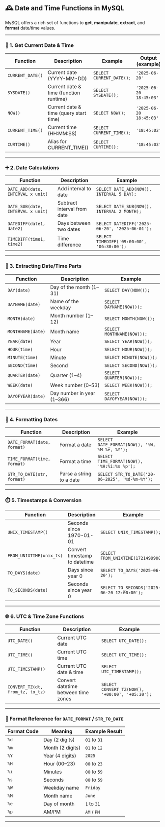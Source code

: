 
## 🕰️ Date and Time Functions in MySQL

MySQL offers a rich set of functions to **get**, **manipulate**, **extract**, and **format** date/time values.

---

### 📅 1. Get Current Date & Time

| Function         | Description                            | Example                  | Output (example)        |
| ---------------- | -------------------------------------- | ------------------------ | ----------------------- |
| `CURRENT_DATE()` | Current date (YYYY-MM-DD)              | `SELECT CURRENT_DATE();` | `'2025-06-20'`          |
| `SYSDATE()`      | Current date & time (function runtime) | `SELECT SYSDATE();`      | `'2025-06-20 18:45:03'` |
| `NOW()`          | Current date & time (query start time) | `SELECT NOW();`          | `'2025-06-20 18:45:03'` |
| `CURRENT_TIME()` | Current time (HH\:MM\:SS)              | `SELECT CURRENT_TIME();` | `'18:45:03'`            |
| `CURTIME()`      | Alias for CURRENT\_TIME()              | `SELECT CURTIME();`      | `'18:45:03'`            |

---

### ➕ 2. Date Calculations

| Function                          | Description                 | Example                                        |
| --------------------------------- | --------------------------- | ---------------------------------------------- |
| `DATE_ADD(date, INTERVAL x unit)` | Add interval to date        | `SELECT DATE_ADD(NOW(), INTERVAL 5 DAY);`      |
| `DATE_SUB(date, INTERVAL x unit)` | Subtract interval from date | `SELECT DATE_SUB(NOW(), INTERVAL 2 MONTH);`    |
| `DATEDIFF(date1, date2)`          | Days between two dates      | `SELECT DATEDIFF('2025-06-20', '2025-06-01');` |
| `TIMEDIFF(time1, time2)`          | Time difference             | `SELECT TIMEDIFF('09:00:00', '06:30:00');`     |

---

### 🧩 3. Extracting Date/Time Parts

| Function          | Description                | Example                    |
| ----------------- | -------------------------- | -------------------------- |
| `DAY(date)`       | Day of the month (1–31)    | `SELECT DAY(NOW());`       |
| `DAYNAME(date)`   | Name of the weekday        | `SELECT DAYNAME(NOW());`   |
| `MONTH(date)`     | Month number (1–12)        | `SELECT MONTH(NOW());`     |
| `MONTHNAME(date)` | Month name                 | `SELECT MONTHNAME(NOW());` |
| `YEAR(date)`      | Year                       | `SELECT YEAR(NOW());`      |
| `HOUR(time)`      | Hour                       | `SELECT HOUR(NOW());`      |
| `MINUTE(time)`    | Minute                     | `SELECT MINUTE(NOW());`    |
| `SECOND(time)`    | Second                     | `SELECT SECOND(NOW());`    |
| `QUARTER(date)`   | Quarter (1–4)              | `SELECT QUARTER(NOW());`   |
| `WEEK(date)`      | Week number (0–53)         | `SELECT WEEK(NOW());`      |
| `DAYOFYEAR(date)` | Day number in year (1–366) | `SELECT DAYOFYEAR(NOW());` |

---

### 🎨 4. Formatting Dates

| Function                    | Description              | Example                                         |
| --------------------------- | ------------------------ | ----------------------------------------------- |
| `DATE_FORMAT(date, format)` | Format a date            | `SELECT DATE_FORMAT(NOW(), '%W, %M %e, %Y');`   |
| `TIME_FORMAT(time, format)` | Format a time            | `SELECT TIME_FORMAT(NOW(), '%H:%i:%s %p');`     |
| `STR_TO_DATE(str, format)`  | Parse a string to a date | `SELECT STR_TO_DATE('20-06-2025', '%d-%m-%Y');` |

---

### ⏱️ 5. Timestamps & Conversion

| Function                 | Description                   | Example                                     |
| ------------------------ | ----------------------------- | ------------------------------------------- |
| `UNIX_TIMESTAMP()`       | Seconds since 1970-01-01      | `SELECT UNIX_TIMESTAMP();`                  |
| `FROM_UNIXTIME(unix_ts)` | Convert timestamp to datetime | `SELECT FROM_UNIXTIME(1721499900);`         |
| `TO_DAYS(date)`          | Days since year 0             | `SELECT TO_DAYS('2025-06-20');`             |
| `TO_SECONDS(date)`       | Seconds since year 0          | `SELECT TO_SECONDS('2025-06-20 12:00:00');` |

---

### 🌐 6. UTC & Time Zone Functions

| Function                         | Description                         | Example                                         |
| -------------------------------- | ----------------------------------- | ----------------------------------------------- |
| `UTC_DATE()`                     | Current UTC date                    | `SELECT UTC_DATE();`                            |
| `UTC_TIME()`                     | Current UTC time                    | `SELECT UTC_TIME();`                            |
| `UTC_TIMESTAMP()`                | Current UTC date & time             | `SELECT UTC_TIMESTAMP();`                       |
| `CONVERT_TZ(dt, from_tz, to_tz)` | Convert datetime between time zones | `SELECT CONVERT_TZ(NOW(), '+00:00', '+05:30');` |

---

### 🧠 Format Reference for `DATE_FORMAT` / `STR_TO_DATE`

| Format Code | Meaning          | Example Result |
| ----------- | ---------------- | -------------- |
| `%d`        | Day (2 digits)   | `01` to `31`   |
| `%m`        | Month (2 digits) | `01` to `12`   |
| `%Y`        | Year (4 digits)  | `2025`         |
| `%H`        | Hour (00–23)     | `00` to `23`   |
| `%i`        | Minutes          | `00` to `59`   |
| `%s`        | Seconds          | `00` to `59`   |
| `%W`        | Weekday name     | `Friday`       |
| `%M`        | Month name       | `June`         |
| `%e`        | Day of month     | `1` to `31`    |
| `%p`        | AM/PM            | `AM` / `PM`    |

---

